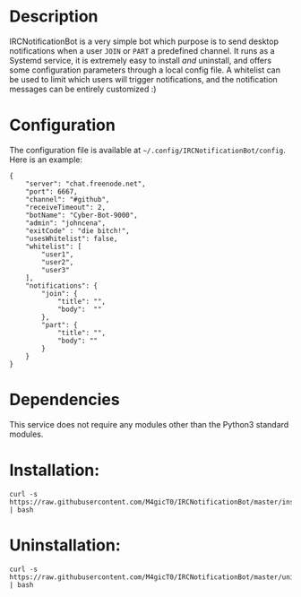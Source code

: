 # Description
IRCNotificationBot is a very simple bot which purpose is to send desktop notifications when a user `JOIN` or `PART` a predefined channel. It runs as a Systemd service, it is extremely easy to install *and* uninstall, and offers some configuration parameters through a local config file. A whitelist can be used to limit which users will trigger notifications, and the notification messages can be entirely customized :) 

# Configuration
The configuration file is available at `~/.config/IRCNotificationBot/config`. Here is an example:

	{
		"server": "chat.freenode.net",
		"port": 6667,
		"channel": "#github",
		"receiveTimeout": 2,
		"botName": "Cyber-Bot-9000",
		"admin": "johncena",
		"exitCode" : "die bitch!",
		"usesWhitelist": false,
		"whitelist": [
			"user1",
			"user2",
			"user3"
		],
		"notifications": {
			"join": {
				"title": "",
				"body":  ""
			},
			"part": {
				"title": "",
				"body": ""
			}		
		}
	}


# Dependencies
This service does not require any modules other than the Python3 standard modules.

# Installation:

	curl -s https://raw.githubusercontent.com/M4gicT0/IRCNotificationBot/master/install.sh | bash

# Uninstallation:

	curl -s https://raw.githubusercontent.com/M4gicT0/IRCNotificationBot/master/uninstall.sh | bash

